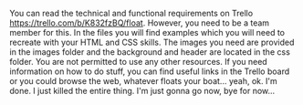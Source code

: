 You can read the technical and functional requirements on Trello https://trello.com/b/K832fzBQ/float. However, you need to be a team member for this.
In the files you will find examples which you will need to recreate with your HTML and CSS skills. 
The images you need are provided in the images folder and the background and header are located in the css folder. You are not permitted to use any other resources. If you need information on how to do stuff, you can find useful links in the Trello board or you could browse the web, whatever floats your boat... yeah, ok. I'm done. I just killed the entire thing. I'm just gonna go now, bye for now...